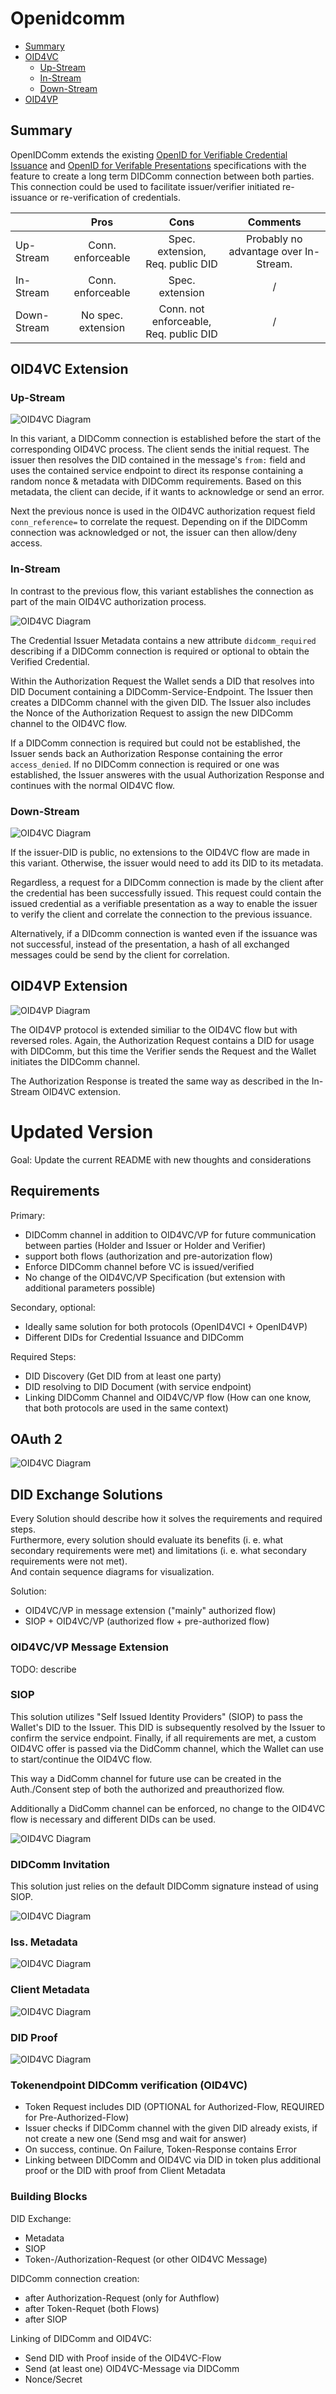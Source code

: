 # Openidcomm

- [Summary](#summary)
- [OID4VC](#oid4vc-extension)
    - [Up-Stream](#up-stream)
    - [In-Stream](#in-stream)
    - [Down-Stream](#down-stream)
- [OID4VP](#oid4vp-extension)

## Summary
OpenIDComm extends the existing [OpenID for Verifiable Credential Issuance](https://openid.bitbucket.io/connect/openid-4-verifiable-credential-issuance-1_0.html#name-credential-issuer-metadata) and [OpenID for Verifable Presentations](https://openid.bitbucket.io/connect/openid-4-verifiable-presentations-1_0.html) specifications with the feature to create a long term DIDComm connection between both parties. This connection could be used to facilitate issuer/verifier initiated re-issuance or re-verification of credentials.

|             |    Pros           |       Cons            |       Comments          |
|-------------|:-----------------:|:---------------------:|:-----------------------:|
| Up-Stream   | Conn. enforceable | Spec. extension, <br> Req. public DID | Probably no advantage over In-Stream.
| In-Stream   | Conn. enforceable | Spec. extension    | /
| Down-Stream | No spec. extension   | Conn. not enforceable, <br> Req. public DID | /


## OID4VC Extension
### Up-Stream
![OID4VC Diagram](/Diagramme/oid4vc_didcomm_preconnection.png "OID4VC Extension")

In this variant, a DIDComm connection is established before the start of the corresponding OID4VC process. The client sends the initial request. The issuer then resolves the DID contained in the message's `from:` field and uses the contained service endpoint to direct its response containing a random nonce & metadata with DIDComm requirements. Based on this metadata, the client can decide, if it wants to acknowledge or send an error.

Next the previous nonce is used in the OID4VC authorization request field `conn_reference=` to correlate the request. Depending on if the DIDComm connection was acknowledged or not, the issuer can then allow/deny access.

### In-Stream
In contrast to the previous flow, this variant establishes the connection as part of the main OID4VC authorization process.

![OID4VC Diagram](/Diagramme/oid4vc_didcomm_midconnection.png "OID4VC Extension")

The Credential Issuer Metadata contains a new attribute `didcomm_required` describing if a DIDComm connection is required or optional to obtain the Verified Credential.

Within the Authorization Request the Wallet sends a DID that resolves into DID Document containing a DIDComm-Service-Endpoint. The Issuer then creates a DIDComm channel with the given DID. The Issuer also includes the Nonce of the Authorization Request to assign the new DIDComm channel to the OID4VC flow.

If a DIDComm connection is required but could not be established, the Issuer sends back an Authorization Response containing the error `access_denied`. If no DIDComm connection is required or one was established, the Issuer answeres with the usual Authorization Response and continues with the normal OID4VC flow.

### Down-Stream
![OID4VC Diagram](/Diagramme/oid4vc_didcomm_postconnection.png "OID4VC Downstream Extension")

If the issuer-DID is public, no extensions to the OID4VC flow are made in this variant. Otherwise, the issuer would need to add its DID to its metadata.

Regardless, a request for a DIDComm connection is made by the client after the credential has been successfully  issued. This request could contain the issued credential as a verifiable presentation as a way to enable the issuer to verify the client and correlate the connection to the previous issuance.

Alternatively, if a DIDcomm connection is wanted even if the issuance was not successful, instead of the presentation, a hash of all exchanged messages could be send by the client for correlation.

## OID4VP Extension
![OID4VP Diagram](/Diagramme/oid4vp_didcomm_midconnection.png "OID4VP Extension")

The OID4VP protocol is extended similiar to the OID4VC flow but with reversed roles. Again, the Authorization Request contains a DID for usage with DIDComm, but this time the Verifier sends the Request and the Wallet initiates the DIDComm channel.

The Authorization Response is treated the same way as described in the In-Stream OID4VC extension.

# Updated Version

Goal: Update the current README with new thoughts and considerations

## Requirements

Primary:
- DIDComm channel in addition to OID4VC/VP for future communication between parties (Holder and Issuer or Holder and Verifier)
- support both flows (authorization and pre-autorization flow)
- Enforce DIDComm channel before VC is issued/verified
- No change of the OID4VC/VP Specification (but extension with additional parameters possible)

Secondary, optional:
- Ideally same solution for both protocols (OpenID4VCI + OpenID4VP)
- Different DIDs for Credential Issuance and DIDComm

Required Steps:
- DID Discovery (Get DID from at least one party)
- DID resolving to DID Document (with service endpoint)
- Linking DIDComm Channel and OID4VC/VP flow (How can one know, that both protocols are used in the same context)

## OAuth 2

![OID4VC Diagram](/Diagramme/oauth2.png)

## DID Exchange Solutions

Every Solution should describe how it solves the requirements and required steps.  
Furthermore, every solution should evaluate its benefits (i. e. what secondary requirements were met) and limitations (i. e. what secondary requirements were not met).  
And contain sequence diagrams for visualization.

Solution:
- OID4VC/VP in message extension ("mainly" authorized flow)
- SIOP + OID4VC/VP (authorized flow + pre-authorized flow)

### OID4VC/VP Message Extension

TODO: describe

### SIOP

This solution utilizes "Self Issued Identity Providers" (SIOP) to pass the Wallet's DID to the Issuer. This DID is subsequently resolved by the Issuer to confirm the service endpoint. Finally, if all requirements are met, a custom OID4VC offer is passed via the DidComm channel, which the Wallet can use to start/continue the OID4VC flow.

This way a DidComm channel for future use can be created in the Auth./Consent step of both the authorized and preauthorized flow.

Additionally a DidComm channel can be enforced, no change to the OID4VC flow is necessary and different DIDs can be used.

![OID4VC Diagram](/Diagramme/siop.png)

### DIDComm Invitation

This solution just relies on the default DIDComm signature instead of using SIOP.

![OID4VC Diagram](/Diagramme/didcomm_invitation.png)

### Iss. Metadata
![OID4VC Diagram](/Diagramme/iss_metadata.png)

### Client Metadata
![OID4VC Diagram](/Diagramme/client_metadata.png)

### DID Proof
![OID4VC Diagram](/Diagramme/did_proof.png)

### Tokenendpoint DIDComm verification (OID4VC)
- Token Request includes DID (OPTIONAL for Authorized-Flow, REQUIRED for Pre-Authorized-Flow)
- Issuer checks if DIDComm channel with the given DID already exists, if not create a new one (Send msg and wait for answer)
- On success, continue. On Failure, Token-Response contains Error
- Linking between DIDComm and OID4VC via DID in token plus additional proof or the DID with proof from Client Metadata

### Building Blocks

DID Exchange:
- Metadata
- SIOP
- Token-/Authorization-Request (or other OID4VC Message)

DIDComm connection creation:
- after Authorization-Request (only for Authflow)
- after Token-Requet (both Flows)
- after SIOP

Linking of DIDComm and OID4VC:
- Send DID with Proof inside of the OID4VC-Flow
- Send (at least one) OID4VC-Message via DIDComm
- Nonce/Secret
